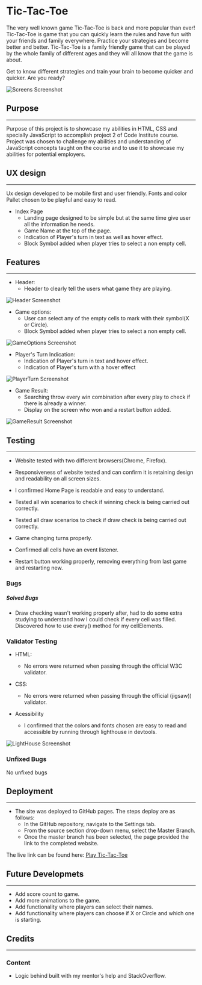 # Tic-Tac-Toe
The very well known game Tic-Tac-Toe is back and more popular than ever! Tic-Tac-Toe is game that you can quickly learn the rules and have fun with your friends and family everywhere.
Practice your strategies and become better and better. Tic-Tac-Toe is a family friendly game that can be played by the whole family of different ages and they will all know that the game is about.

Get to know different strategies and train your brain to become quicker and quicker.
Are you ready?

![Screens Screenshot](assets/images/screens-screenshot.png)

## Purpose
------

Purpose of this project is to showcase my abilities in HTML, CSS and specially JavaScript to accomplish project 2 of Code Institute course. 
Project was chosen to challenge my abilities and understanding of JavaScript concepts taught on the course and to use it to showcase my abilities for potential employers.

## UX design
------

Ux design developed to be mobile first and user friendly.
Fonts and color Pallet chosen to be playful and easy to read.

- Index Page
    - Landing page designed to be simple but at the same time give user all the information he needs.
    - Game Name at the top of the page.
    - Indication of Player's turn in text as well as hover effect.
    - Block Symbol added when player tries to select a non empty cell.

## Features
------

- Header:
    - Header to clearly tell the users what game they are playing.

![Header Screenshot](assets/images/header-screenshot.png)

- Game options:
    - User can select any of the empty cells to mark with their symbol(X or Circle).
    - Block Symbol added when player tries to select a non empty cell.

![GameOptions Screenshot](assets/images/gameoptions-screenshot.png)

- Player's Turn Indication:  
    - Indication of Player's turn in text and hover effect.
    - Indication of Player's turn with a hover effect

![PlayerTurn Screenshot](assets/images/playerturn-screenshot.png)

- Game Result:
    - Searching throw every win combination after every play to check if there is already a winner.
    - Display on the screen who won and a restart button added.

![GameResult Screenshot](assets/images/gameresult-screenshot.png)

## Testing
------

- Website tested with two different browsers(Chrome, Firefox).

- Responsiveness of website tested and can confirm it is retaining design and readability on all screen sizes.

- I confirmed Home Page is readable and easy to understand.

- Tested all win scenarios to check if winning check is being carried out correctly.

- Tested all draw scenarios to check if draw check is being carried out correctly.

- Game changing turns properly.

- Confirmed all cells have an event listener.

- Restart button working properly, removing everything from last game and restarting new.

### Bugs

##### Solved Bugs

- Draw checking wasn't working properly after, had to do some extra studying to understand how I could check if every cell was filled. Discovered how to use every() method for my cellElements.

### Validator Testing
- HTML: 
    - No errors were returned when passing through the official W3C validator.

- CSS: 
    - No errors were returned when passing through the official (jigsaw)) validator.

- Acessibility
    - I confirmed that the colors and fonts chosen are easy to read and accessible by running through lighthouse in devtools.

![LightHouse Screenshot](assets/images/lighthouse-screenshot.png)

### Unfixed Bugs
No unfixed bugs

## Deployment
------

- The site was deployed to GitHub pages. The steps deploy are as follows:
    - In the GitHub repository, navigate to the Settings tab.
    - From the source section drop-down menu, select the Master Branch.
    - Once the master branch has been selected, the page provided the link to the completed website.

The live link can be found here: <a href="https://marcogabarron.github.io/tic-tac-toe/" target="_blank">Play Tic-Tac-Toe</a>

## Future Developmets
------

- Add score count to game.
- Add more animations to the game. 
- Add functionality where players can select their names.
- Add functionality where players can choose if X or Circle and which one is starting.

## Credits
------

### Content
- Logic behind built with my mentor's help and StackOverflow.